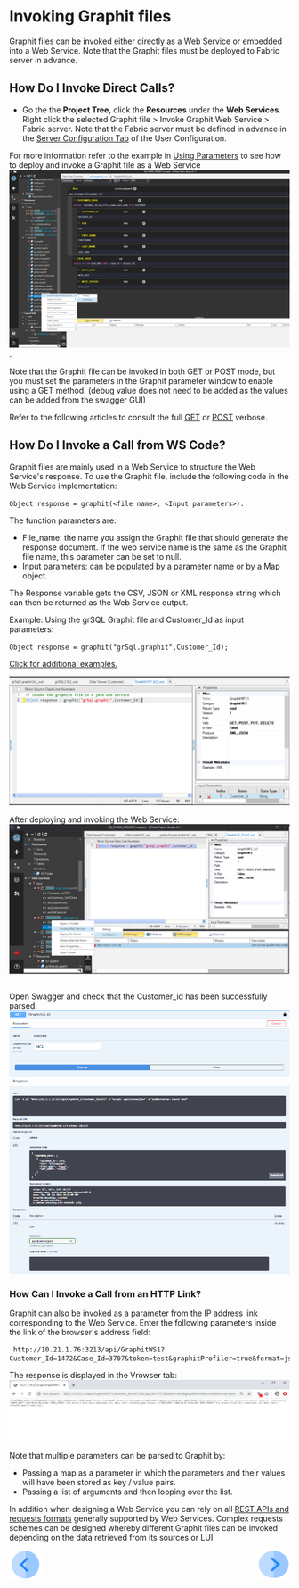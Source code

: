 # Invoking Graphit files
Graphit files can be invoked either directly as a Web Service or embedded into a Web Service. 
Note that the Graphit files must be deployed to Fabric server in advance. 

## How Do I Invoke Direct Calls?
- Go the the **Project Tree**, click the **Resources** under the **Web Services**. Right click the selected Graphit file > Invoke Graphit Web Service > Fabric server.
Note that the Fabric server must be defined in advance in the [Server Configuration Tab](/articles/04_fabric_studio/04_user_preferences.md#what-is-the-purpose-of-the-server-configuration-tab) of the User Configuration.

For more information refer to the example in [Using Parameters](/articles/15_web_services/17_Graphit/06_using_graphit_files_with_parameters.md#parameters-setup-when-calling-graphit-directly-from-swagger) to see how to deploy and invoke a Graphit file as a Web Service
![](/articles/15_web_services/17_Graphit/images/47_invoking_graphit_files.png).

Note that the Graphit file can be invoked in both GET or POST mode, but you must set the parameters in the Graphit parameter window to enable using a GET method. (debug value does not need to be added as the values can be added from the swagger GUI)

Refer to the following articles to consult the full [GET](/articles/15_web_services/12_Supported_Verbs_Get.md) or [POST](/articles/15_web_services/12_Supported_Verbs_Post.md) verbose.

## How Do I Invoke a Call from WS Code?
Graphit files are mainly used in a Web Service to structure the Web Service's response. To use the Graphit file, include the following code in the Web Service implementation:
<p><code>Object response = graphit(&lt;file name&gt;, &lt;Input parameters&gt;).</code></p>

The function parameters are:
  - File_name: the name you assign the Graphit file that should generate the response document. If the web service name is the same as the Graphit file name, this parameter can be set to null.
  - Input parameters: can be populated by a parameter name or by a Map object.
  
The Response variable gets the CSV, JSON or XML response string which can then be returned as the Web Service output.
  
Example:
Using the grSQL Graphit file and Customer_Id as input parameters:
 <p><code>Object response = graphit("grSql.graphit",Customer_Id);</code></p> 
 
[Click for additional examples.](/articles/15_web_services/17_Graphit/06_using_graphit_files_with_parameters.md#parameters-setup-when-invoking-graphit-from-a-web-service)

![](/articles/15_web_services/17_Graphit/images/48_invoking_graphit_files.PNG)


After deploying and invoking the Web Service:
![](/articles/15_web_services/17_Graphit/images/45_graphit_with_parameters.PNG)

Open Swagger and check that the Customer_id has been successfully parsed:
![](/articles/15_web_services/17_Graphit/images/46_graphit_with_parameters.PNG)


### How Can I Invoke a Call from an HTTP Link?
Graphit can also be invoked as a parameter from the IP address link corresponding to the Web Service.
Enter the following parameters inside the link of the browser's address field:

     http://10.21.1.76:3213/api/GraphitWS1?Customer_Id=1472&Case_Id=3707&token=test&graphitProfiler=true&format=json

The response is displayed in the Vrowser tab:
![](/articles/15_web_services/17_Graphit/images/49_invoking_graphit_files.PNG)

Note that multiple parameters can be parsed to Graphit by:
- Passing a map as a parameter in which the parameters and their values will have been stored as key / value pairs.
- Passing a list of arguments and then looping over the list.

In addition when designing a Web Service you can rely on all [REST APIs and requests formats](/articles/15_web_services/12_Supported_Verbs_Get.md) generally supported by Web Services. Complex requests schemes can be designed whereby different Graphit files can be invoked depending on the data retrieved from its sources or LUI. 


[![Previous](/articles/images/Previous.png)](/articles/15_web_services/17_Graphit/06_using_graphit_files_with_parameters)[<img align="right" width="60" height="54" src="/articles/images/Next.png">](/articles/15_web_services/17_Graphit/08_invoke_javacode_from_graphit.md)
